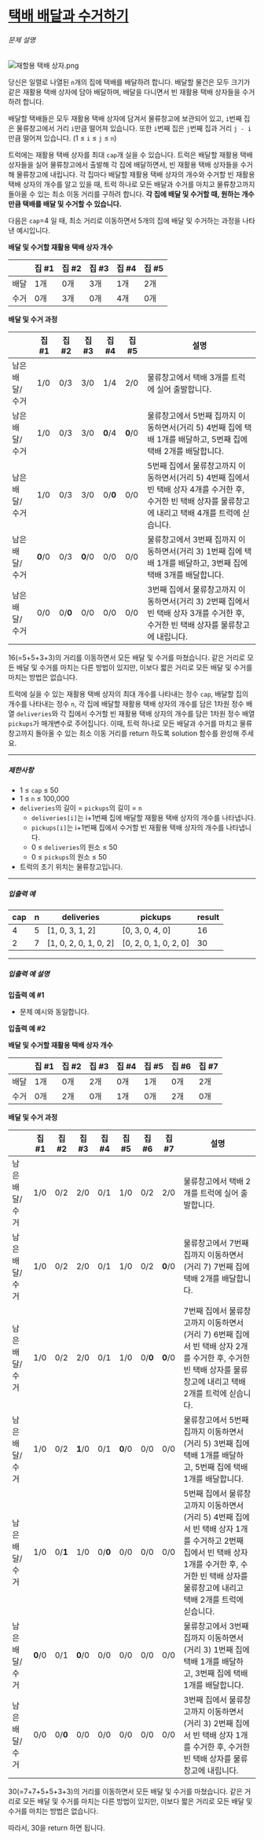 # [택배 배달과 수거하기](https://school.programmers.co.kr/learn/courses/30/lessons/150369)


###### 문제 설명


![재할용 택배 상자.png](https://grepp-programmers.s3.ap-northeast-2.amazonaws.com/files/production/7ce63a07-3abd-40a1-87cc-c1f664393aa0/%E1%84%8C%E1%85%A2%E1%84%92%E1%85%A1%E1%86%AF%E1%84%8B%E1%85%AD%E1%86%BC%20%E1%84%90%E1%85%A2%E1%86%A8%E1%84%87%E1%85%A2%20%E1%84%89%E1%85%A1%E1%86%BC%E1%84%8C%E1%85%A1.png)


당신은 일렬로 나열된 `n`개의 집에 택배를 배달하려 합니다. 배달할 물건은 모두 크기가 같은 재활용 택배 상자에 담아 배달하며, 배달을 다니면서 빈 재활용 택배 상자들을 수거하려 합니다.   

배달할 택배들은 모두 재활용 택배 상자에 담겨서 물류창고에 보관되어 있고, `i`번째 집은 물류창고에서 거리 `i`만큼 떨어져 있습니다. 또한 `i`번째 집은 `j`번째 집과 거리 `j - i`만큼 떨어져 있습니다. (1 ≤ `i` ≤ `j` ≤ `n`)   

트럭에는 재활용 택배 상자를 최대 `cap`개 실을 수 있습니다. 트럭은 배달할 재활용 택배 상자들을 실어 물류창고에서 출발해 각 집에 배달하면서, 빈 재활용 택배 상자들을 수거해 물류창고에 내립니다. 각 집마다 배달할 재활용 택배 상자의 개수와 수거할 빈 재활용 택배 상자의 개수를 알고 있을 때, 트럭 하나로 모든 배달과 수거를 마치고 물류창고까지 돌아올 수 있는 최소 이동 거리를 구하려 합니다. **각 집에 배달 및 수거할 때, 원하는 개수만큼 택배를 배달 및 수거할 수 있습니다.**


다음은 `cap`\=4 일 때, 최소 거리로 이동하면서 5개의 집에 배달 및 수거하는 과정을 나타낸 예시입니다. 


**배달 및 수거할 재활용 택배 상자 개수** 




|  | 집 \#1 | 집 \#2 | 집 \#3 | 집 \#4 | 집 \#5 |
| --- | --- | --- | --- | --- | --- |
| 배달 | 1개 | 0개 | 3개 | 1개 | 2개 |
| 수거 | 0개 | 3개 | 0개 | 4개 | 0개 |


**배달 및 수거 과정**




|  | 집 \#1 | 집 \#2 | 집 \#3 | 집 \#4 | 집 \#5 | 설명 |
| --- | --- | --- | --- | --- | --- | --- |
| 남은 배달/수거 | 1/0 | 0/3 | 3/0 | 1/4 | 2/0 | 물류창고에서 택배 3개를 트럭에 실어 출발합니다. |
| 남은 배달/수거 | 1/0 | 0/3 | 3/0 | **0**/4 | **0**/0 | 물류창고에서 5번째 집까지 이동하면서(거리 5\) 4번째 집에 택배 1개를 배달하고, 5번째 집에 택배 2개를 배달합니다. |
| 남은 배달/수거 | 1/0 | 0/3 | 3/0 | 0/**0** | 0/0 | 5번째 집에서 물류창고까지 이동하면서(거리 5\) 4번째 집에서 빈 택배 상자 4개를 수거한 후, 수거한 빈 택배 상자를 물류창고에 내리고 택배 4개를 트럭에 싣습니다. |
| 남은 배달/수거 | **0**/0 | 0/3 | **0**/0 | 0/0 | 0/0 | 물류창고에서 3번째 집까지 이동하면서(거리 3\) 1번째 집에 택배 1개를 배달하고, 3번째 집에 택배 3개를 배달합니다. |
| 남은 배달/수거 | 0/0 | 0/**0** | 0/0 | 0/0 | 0/0 | 3번째 집에서 물류창고까지 이동하면서(거리 3\) 2번째 집에서 빈 택배 상자 3개를 수거한 후, 수거한 빈 택배 상자를 물류창고에 내립니다. |


16(\=5\+5\+3\+3\)의 거리를 이동하면서 모든 배달 및 수거를 마쳤습니다. 같은 거리로 모든 배달 및 수거를 마치는 다른 방법이 있지만, 이보다 짧은 거리로 모든 배달 및 수거를 마치는 방법은 없습니다. 


트럭에 실을 수 있는 재활용 택배 상자의 최대 개수를 나타내는 정수 `cap`, 배달할 집의 개수를 나타내는 정수 `n`, 각 집에 배달할 재활용 택배 상자의 개수를 담은 1차원 정수 배열 `deliveries`와 각 집에서 수거할 빈 재활용 택배 상자의 개수를 담은 1차원 정수 배열 `pickups`가 매개변수로 주어집니다. 이때, 트럭 하나로 모든 배달과 수거를 마치고 물류창고까지 돌아올 수 있는 최소 이동 거리를 return 하도록 solution 함수를 완성해 주세요.




---


##### 제한사항


* 1 ≤ `cap` ≤ 50
* 1 ≤ `n` ≤ 100,000
* `deliveries`의 길이 \= `pickups`의 길이 \= `n`
	+ `deliveries[i]`는 i\+1번째 집에 배달할 재활용 택배 상자의 개수를 나타냅니다.
	+ `pickups[i]`는 i\+1번째 집에서 수거할 빈 재활용 택배 상자의 개수를 나타냅니다.
	+ 0 ≤ `deliveries`의 원소 ≤ 50
	+ 0 ≤ `pickups`의 원소 ≤ 50
* 트럭의 초기 위치는 물류창고입니다.




---


##### 입출력 예




| cap | n | deliveries | pickups | result |
| --- | --- | --- | --- | --- |
| 4 | 5 | \[1, 0, 3, 1, 2] | \[0, 3, 0, 4, 0] | 16 |
| 2 | 7 | \[1, 0, 2, 0, 1, 0, 2] | \[0, 2, 0, 1, 0, 2, 0] | 30 |




---


##### 입출력 예 설명


**입출력 예 \#1**


* 문제 예시와 동일합니다.


**입출력 예 \#2**


**배달 및 수거할 재활용 택배 상자 개수** 




|  | 집 \#1 | 집 \#2 | 집 \#3 | 집 \#4 | 집 \#5 | 집 \#6 | 집 \#7 |
| --- | --- | --- | --- | --- | --- | --- | --- |
| 배달 | 1개 | 0개 | 2개 | 0개 | 1개 | 0개 | 2개 |
| 수거 | 0개 | 2개 | 0개 | 1개 | 0개 | 2개 | 0개 |


**배달 및 수거 과정**




|  | 집 \#1 | 집 \#2 | 집 \#3 | 집 \#4 | 집 \#5 | 집 \#6 | 집 \#7 | 설명 |
| --- | --- | --- | --- | --- | --- | --- | --- | --- |
| 남은 배달/수거 | 1/0 | 0/2 | 2/0 | 0/1 | 1/0 | 0/2 | 2/0 | 물류창고에서 택배 2개를 트럭에 실어 출발합니다. |
| 남은 배달/수거 | 1/0 | 0/2 | 2/0 | 0/1 | 1/0 | 0/2 | **0**/0 | 물류창고에서 7번째 집까지 이동하면서(거리 7\) 7번째 집에 택배 2개를 배달합니다. |
| 남은 배달/수거 | 1/0 | 0/2 | 2/0 | 0/1 | 1/0 | 0/**0** | **0**/0 | 7번째 집에서 물류창고까지 이동하면서(거리 7\) 6번째 집에서 빈 택배 상자 2개를 수거한 후, 수거한 빈 택배 상자를 물류창고에 내리고 택배 2개를 트럭에 싣습니다. |
| 남은 배달/수거 | 1/0 | 0/2 | **1**/0 | 0/1 | **0**/0 | 0/0 | 0/0 | 물류창고에서 5번째 집까지 이동하면서(거리 5\) 3번째 집에 택배 1개를 배달하고, 5번째 집에 택배 1개를 배달합니다. |
| 남은 배달/수거 | 1/0 | 0/**1** | 1/0 | 0/**0** | 0/0 | 0/0 | 0/0 | 5번째 집에서 물류창고까지 이동하면서(거리 5\) 4번째 집에서 빈 택배 상자 1개를 수거하고 2번째 집에서 빈 택배 상자 1개를 수거한 후, 수거한 빈 택배 상자를 물류창고에 내리고 택배 2개를 트럭에 싣습니다. |
| 남은 배달/수거 | **0**/0 | 0/1 | **0**/0 | 0/0 | 0/0 | 0/0 | 0/0 | 물류창고에서 3번째 집까지 이동하면서(거리 3\) 1번째 집에 택배 1개를 배달하고, 3번째 집에 택배 1개를 배달합니다. |
| 남은 배달/수거 | 0/0 | 0/**0** | 0/0 | 0/0 | 0/0 | 0/0 | 0/0 | 3번째 집에서 물류창고까지 이동하면서(거리 3\) 2번째 집에서 빈 택배 상자 1개를 수거한 후, 수거한 빈 택배 상자를 물류창고에 내립니다. |


30(\=7\+7\+5\+5\+3\+3\)의 거리를 이동하면서 모든 배달 및 수거를 마쳤습니다. 같은 거리로 모든 배달 및 수거를 마치는 다른 방법이 있지만, 이보다 짧은 거리로 모든 배달 및 수거를 마치는 방법은 없습니다.   

따라서, 30을 return 하면 됩니다.



